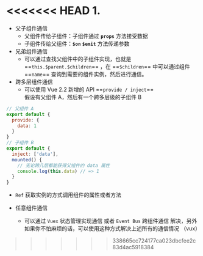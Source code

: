 <<<<<<< HEAD
1. 
=======
- 父子组件通信
   - 父组件传给子组件：子组件通过 **`props`** 方法接受数据
   - 子组件传给父组件：**`$on`** **`$emit`** 方法传递参数
- 兄弟组件通信
   - 可以通过查找父组件中的子组件实现，也就是  ==`this.$parent.$children`== ，在 ==`$children`== 中可以通过组件 ==`name`== 查询到需要的组件实例，然后进行通信。
- 跨多层组件通信
   - 可以使用 Vue 2.2 新增的 API ==`provide / inject`== <br>假设有父组件 A，然后有一个跨多层级的子组件 B
   
```js
// 父组件 A
export default {
  provide: {
    data: 1
  }
}
// 子组件 B
export default {
  inject: ['data'],
  mounted() {
    // 无论跨几层都能获得父组件的 data 属性
    console.log(this.data) // => 1
  }
}
```
   
- `Ref` 获取实例的方式调用组件的属性或者方法

- 任意组件通信
   - 可以通过 `Vuex` 状态管理实现通信 或者 `Event Bus` 跨组件通信 解决，另外如果你不怕麻烦的话，可以使用这种方式解决上述所有的通信情况
（vux）
>>>>>>> 338665cc724177ca023dbcfee2c83d4ac5918384
